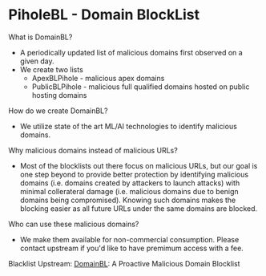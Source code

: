 # PiholeBL - Domain BlockList

What is DomainBL?
* A periodically updated list of malicious domains first observed on a given day.
* We create two lists
  * ApexBLPihole - malicious apex domains
  * PublicBLPihole - malicious full qualified domains hosted on public hosting domains

How do we create DomainBL?
* We utilize state of the art ML/AI technologies to identify malicious domains.

Why malicious domains instead of malicious URLs?
* Most of the blocklists out there focus on malicious URLs, but our goal is one step beyond to provide better protection by identifying malicious domains (i.e. domains created by attackers to launch attacks) with minimal collerateral damage (i.e. malicious domains due to benign domains being compromised). Knowing such domains makes the blocking easier as all future URLs under the same domains are blocked.

Who can use these malicious domains?
* We make them available for non-commercial consumption. Please contact upstream if you'd like to have premimum access with a fee.

Blacklist Upstream:
[DomainBL](https://github.com/nabeelxy/domainBL): A Proactive Malicious Domain Blocklist
